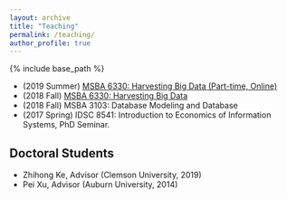 ```yaml
---
layout: archive
title: "Teaching"
permalink: /teaching/
author_profile: true
---
```


{% include base_path %}

- (2019 Summer) <a href="http://idsdl.csom.umn.edu/c/bigdata19/" rel="nofollow" target='_blank'>MSBA 6330: Harvesting Big Data (Part-time, Online) </a></li>	
- (2018 Fall) <a href="http://idsdl.csom.umn.edu/c/bigdata18/" rel="nofollow"  target='_blank'>MSBA 6330: Harvesting Big Data</a>
- (2018 Fall) MSBA 3103: Database Modeling and Database
- (2017 Spring) IDSC 8541: Introduction to Economics of Information Systems, PhD Seminar.


## Doctoral Students

- Zhihong Ke, Advisor (Clemson University, 2019)
- Pei Xu, Advisor (Auburn University, 2014)
